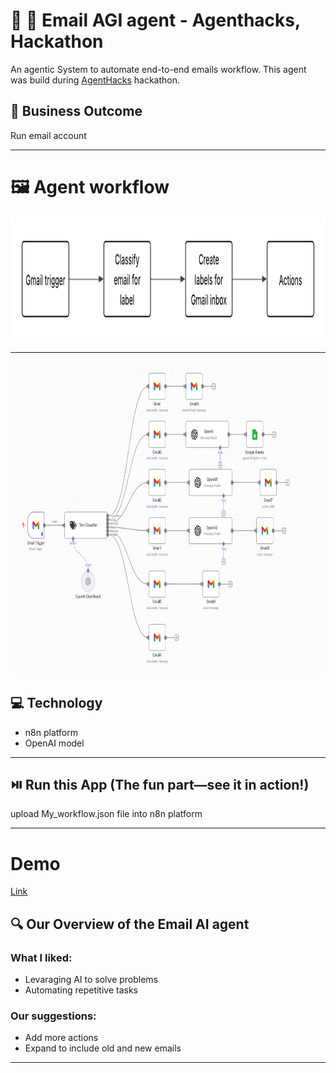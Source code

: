 # 📧 🤖 Email AGI agent - Agenthacks, Hackathon 

An agentic System to automate end-to-end emails workflow. This agent was build during <a href="https://www.agenthacks.org/">AgentHacks</a> hackathon.

## 💸 Business Outcome

Run email account

--- 
# 🖼️ Agent workflow
<img src="https://github.com/KingJohn12/Email-AGI-agent/blob/main/image/Work_flow.png" height=200 width=800>
<hr>
<img src="https://github.com/noor188/Email-AI-agent/blob/main/image/n8n_platform__workflow.png" height=500 width=800>

## 💻 Technology

- n8n platform
- OpenAI model

--- 

## ⏯️ Run this App (The fun part—see it in action!)

upload My_workflow.json file into n8n platform

--- 

# Demo
<a href="https://youtu.be/6FxagkZI5r4">Link</a>


## 🔍 Our Overview of the Email AI agent

### What I liked:

- Levaraging AI to solve problems
- Automating repetitive tasks 

### Our suggestions:

- Add more actions
- Expand to include old and new emails

--- 
